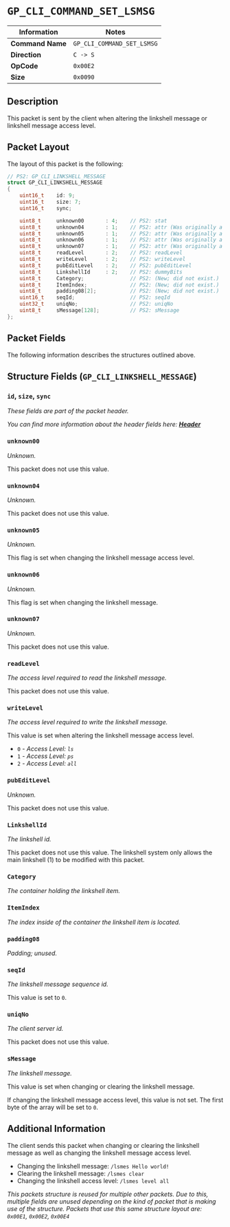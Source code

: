 # `GP_CLI_COMMAND_SET_LSMSG`

| Information               | Notes |
|---                        |---    |
| **Command Name**          | `GP_CLI_COMMAND_SET_LSMSG` |
| **Direction**             | `C -> S` |
| **OpCode**                | `0x00E2` |
| **Size**                  | `0x0090` |

## Description

This packet is sent by the client when altering the linkshell message or linkshell message access level.

## Packet Layout

The layout of this packet is the following:

```cpp
// PS2: GP_CLI_LINKSHELL_MESSAGE
struct GP_CLI_LINKSHELL_MESSAGE
{
    uint16_t    id: 9;
    uint16_t    size: 7;
    uint16_t    sync;

    uint8_t     unknown00       : 4;    // PS2: stat
    uint8_t     unknown04       : 1;    // PS2: attr (Was originally a single 4 bit value.)
    uint8_t     unknown05       : 1;    // PS2: attr (Was originally a single 4 bit value.)
    uint8_t     unknown06       : 1;    // PS2: attr (Was originally a single 4 bit value.)
    uint8_t     unknown07       : 1;    // PS2: attr (Was originally a single 4 bit value.)
    uint8_t     readLevel       : 2;    // PS2: readLevel
    uint8_t     writeLevel      : 2;    // PS2: writeLevel
    uint8_t     pubEditLevel    : 2;    // PS2: pubEditLevel
    uint8_t     LinkshellId     : 2;    // PS2: dummyBits
    uint8_t     Category;               // PS2: (New; did not exist.)
    uint8_t     ItemIndex;              // PS2: (New; did not exist.)
    uint8_t     padding08[2];           // PS2: (New; did not exist.)
    uint16_t    seqId;                  // PS2: seqId
    uint32_t    uniqNo;                 // PS2: uniqNo
    uint8_t     sMessage[128];          // PS2: sMessage
};
```

## Packet Fields

The following information describes the structures outlined above.

## Structure Fields (`GP_CLI_LINKSHELL_MESSAGE`)

### `id`, `size`, `sync`

_These fields are part of the packet header._

_You can find more information about the header fields here: [**Header**](/world/HEADER.md)_

### `unknown00`

_Unknown._

This packet does not use this value.

### `unknown04`

_Unknown._

This packet does not use this value.

### `unknown05`

_Unknown._

This flag is set when changing the linkshell message access level.

### `unknown06`

_Unknown._

This flag is set when changing the linkshell message.

### `unknown07`

_Unknown._

This packet does not use this value.

### `readLevel`

_The access level required to read the linkshell message._

This packet does not use this value.

### `writeLevel`

_The access level required to write the linkshell message._

This value is set when altering the linkshell message access level.

  - `0` - _Access Level: `ls`_
  - `1` - _Access Level: `ps`_
  - `2` - _Access Level: `all`_

### `pubEditLevel`

_Unknown._

This packet does not use this value.

### `LinkshellId`

_The linkshell id._

This packet does not use this value. The linkshell system only allows the main linkshell (1) to be modified with this packet.

### `Category`

_The container holding the linkshell item._

### `ItemIndex`

_The index inside of the container the linkshell item is located._

### `padding08`

_Padding; unused._

### `seqId`

_The linkshell message sequence id._

This value is set to `0`.

### `uniqNo`

_The client server id._

This packet does not use this value.

### `sMessage`

_The linkshell message._

This value is set when changing or clearing the linkshell message.

If changing the linkshell message access level, this value is not set. The first byte of the array will be set to `0`.

## Additional Information

The client sends this packet when changing or clearing the linkshell message as well as changing the linkshell message access level.

  - Changing the linkshell message: `/lsmes Hello world!`
  - Clearing the linkshell message: `/lsmes clear`
  - Changing the linkshell access level: `/lsmes level all`

_This packets structure is reused for multiple other packets. Due to this, multiple fields are unused depending on the kind of packet that is making use of the structure. Packets that use this same structure layout are: `0x00E1`, `0x00E2`, `0x00E4`_
